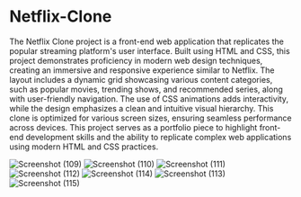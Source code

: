 
# Netflix-Clone
The Netflix Clone project is a front-end web application that replicates the popular streaming platform's user interface. Built using HTML and CSS, this project demonstrates proficiency in modern web design techniques, creating an immersive and responsive experience similar to Netflix. The layout includes a dynamic grid showcasing various content categories, such as popular movies, trending shows, and recommended series, along with user-friendly navigation. The use of CSS animations adds interactivity, while the design emphasizes a clean and intuitive visual hierarchy. This clone is optimized for various screen sizes, ensuring seamless performance across devices.
This project serves as a portfolio piece to highlight front-end development skills and the ability to replicate complex web applications using modern HTML and CSS practices.

![Screenshot (109)](https://github.com/user-attachments/assets/58b06f09-dc07-412c-b1b3-6518956544f5)
![Screenshot (110)](https://github.com/user-attachments/assets/28302a04-8e42-4656-b11d-e089dd4d136d)
![Screenshot (111)](https://github.com/user-attachments/assets/239cc2e6-8a87-415b-b35a-e6ccd3716dbb)
![Screenshot (112)](https://github.com/user-attachments/assets/9e6a701d-3903-451c-b1ef-684a10f4b6b2)
![Screenshot (114)](https://github.com/user-attachments/assets/7b1c50d6-2f27-4264-b1d6-6e05bccac0bc)
![Screenshot (113)](https://github.com/user-attachments/assets/3dc959b8-1c4c-4eba-b5ad-3d6f92d8daac)
![Screenshot (115)](https://github.com/user-attachments/assets/595d6e2f-77b5-474a-a4a8-6e305eb619c7)


